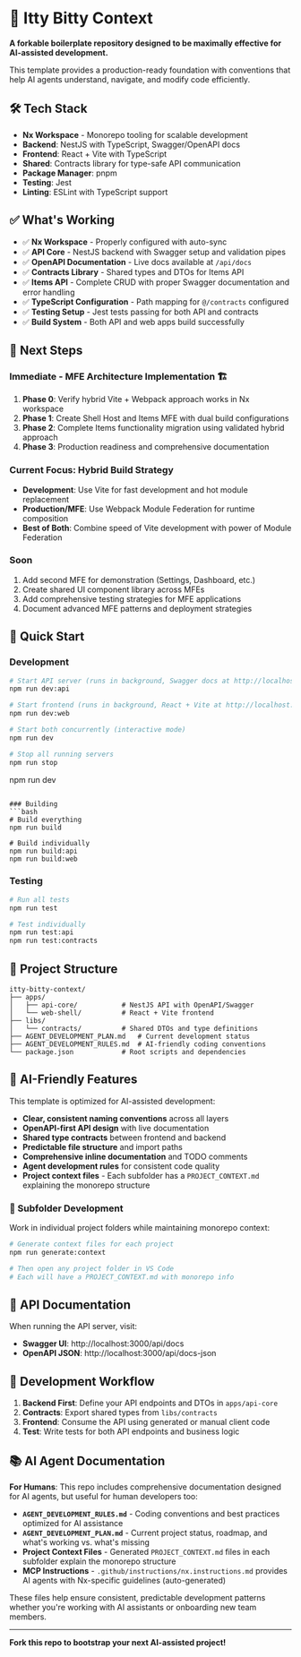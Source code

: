 # 🚀 Itty Bitty Context

**A forkable boilerplate repository designed to be maximally effective for AI-assisted development.**

This template provides a production-ready foundation with conventions that help AI agents understand, navigate, and modify code efficiently.

## 🛠️ Tech Stack

- **Nx Workspace** - Monorepo tooling for scalable development
- **Backend**: NestJS with TypeScript, Swagger/OpenAPI docs
- **Frontend**: React + Vite with TypeScript
- **Shared**: Contracts library for type-safe API communication
- **Package Manager**: pnpm
- **Testing**: Jest
- **Linting**: ESLint with TypeScript support

## ✅ What's Working

- ✅ **Nx Workspace** - Properly configured with auto-sync
- ✅ **API Core** - NestJS backend with Swagger setup and validation pipes
- ✅ **OpenAPI Documentation** - Live docs available at `/api/docs`
- ✅ **Contracts Library** - Shared types and DTOs for Items API
- ✅ **Items API** - Complete CRUD with proper Swagger documentation and error handling
- ✅ **TypeScript Configuration** - Path mapping for `@/contracts` configured
- ✅ **Testing Setup** - Jest tests passing for both API and contracts
- ✅ **Build System** - Both API and web apps build successfully

## 🎯 Next Steps

### Immediate - MFE Architecture Implementation 🏗️
1. **Phase 0**: Verify hybrid Vite + Webpack approach works in Nx workspace
2. **Phase 1**: Create Shell Host and Items MFE with dual build configurations
3. **Phase 2**: Complete Items functionality migration using validated hybrid approach
4. **Phase 3**: Production readiness and comprehensive documentation

### Current Focus: Hybrid Build Strategy
- **Development**: Use Vite for fast development and hot module replacement
- **Production/MFE**: Use Webpack Module Federation for runtime composition
- **Best of Both**: Combine speed of Vite development with power of Module Federation

### Soon
1. Add second MFE for demonstration (Settings, Dashboard, etc.)
2. Create shared UI component library across MFEs  
3. Add comprehensive testing strategies for MFE applications
4. Document advanced MFE patterns and deployment strategies

## 🚀 Quick Start

### Development
```bash
# Start API server (runs in background, Swagger docs at http://localhost:3000/api/docs)
npm run dev:api

# Start frontend (runs in background, React + Vite at http://localhost:4200)
npm run dev:web

# Start both concurrently (interactive mode)
npm run dev

# Stop all running servers
npm run stop
```
npm run dev
```

### Building
```bash
# Build everything
npm run build

# Build individually
npm run build:api
npm run build:web
```

### Testing
```bash
# Run all tests
npm run test

# Test individually
npm run test:api
npm run test:contracts
```

## 📁 Project Structure

```
itty-bitty-context/
├── apps/
│   ├── api-core/           # NestJS API with OpenAPI/Swagger
│   └── web-shell/          # React + Vite frontend
├── libs/
│   └── contracts/          # Shared DTOs and type definitions
├── AGENT_DEVELOPMENT_PLAN.md   # Current development status
├── AGENT_DEVELOPMENT_RULES.md  # AI-friendly coding conventions
└── package.json            # Root scripts and dependencies
```

## 🤖 AI-Friendly Features

This template is optimized for AI-assisted development:

- **Clear, consistent naming conventions** across all layers
- **OpenAPI-first API design** with live documentation
- **Shared type contracts** between frontend and backend
- **Predictable file structure** and import paths
- **Comprehensive inline documentation** and TODO comments
- **Agent development rules** for consistent code quality
- **Project context files** - Each subfolder has a `PROJECT_CONTEXT.md` explaining the monorepo structure

### 📁 Subfolder Development

Work in individual project folders while maintaining monorepo context:

```bash
# Generate context files for each project
npm run generate:context

# Then open any project folder in VS Code
# Each will have a PROJECT_CONTEXT.md with monorepo info
```

## 🔗 API Documentation

When running the API server, visit:
- **Swagger UI**: http://localhost:3000/api/docs
- **OpenAPI JSON**: http://localhost:3000/api/docs-json

## 📝 Development Workflow

1. **Backend First**: Define your API endpoints and DTOs in `apps/api-core`
2. **Contracts**: Export shared types from `libs/contracts`
3. **Frontend**: Consume the API using generated or manual client code
4. **Test**: Write tests for both API endpoints and business logic

## 📚 AI Agent Documentation

**For Humans**: This repo includes comprehensive documentation designed for AI agents, but useful for human developers too:

- **`AGENT_DEVELOPMENT_RULES.md`** - Coding conventions and best practices optimized for AI assistance
- **`AGENT_DEVELOPMENT_PLAN.md`** - Current project status, roadmap, and what's working vs. what's missing  
- **Project Context Files** - Generated `PROJECT_CONTEXT.md` files in each subfolder explain the monorepo structure
- **MCP Instructions** - `.github/instructions/nx.instructions.md` provides AI agents with Nx-specific guidelines (auto-generated)

These files help ensure consistent, predictable development patterns whether you're working with AI assistants or onboarding new team members.

---

**Fork this repo to bootstrap your next AI-assisted project!**
